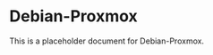 ﻿<!-- 
---
title: "Debian-Proxmox"
description: "Placeholder description for Debian-Proxmox"
author: "VintageDon"
tags: ["placeholder", "documentation"]
category: "Compliance"
kb_type: "Reference"
version: "0.1"
status: "Draft"
last_updated: "2025-03-16"
---
-->

# Debian-Proxmox

This is a placeholder document for Debian-Proxmox.
